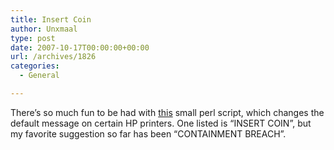 ```yaml
---
title: Insert Coin
author: Unxmaal
type: post
date: 2007-10-17T00:00:00+00:00
url: /archives/1826
categories:
  - General

---
```

There&#8217;s so much fun to be had with [this][1] small perl script, which changes the default message on certain HP printers. One listed is &#8220;INSERT COIN&#8221;, but my favorite suggestion so far has been &#8220;CONTAINMENT BREACH&#8221;.

 [1]: http://kovaya.com/miscellany/2007/10/insert-coin.html